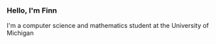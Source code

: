 ### Hello, I'm Finn

I'm a computer science and mathematics student at the University of Michigan 
<a href="https://umich.edu/" target="_blank" rel="noopener noreferrer">
<img src=https://brand.umich.edu/assets/brand/style-guide/logo-guidelines/Block_M-Hex.png style="auto;height:13px">
</a>
<!--
    MMMMMMMMMMMMMMMMMMMMMMMMMMMMMMMMMMMMMMMMMMMMMMMMMMMMMMMMMMMM
    MMMMMMMMMMMMMMMMMMMMMMMMMMMMMMMMMMMMMMMMMMMMMMMMMMMMMMMMMMMM
    MMMMMMMMMMMMMMMMMMMMMMMMMMMMMMMMMMMMMMMMMMMMMMMMMMMMMMMMMMMM
    MMMMMMMMMMMMMMMMMMMMMMMMMMMMMMMMMMMMMMMMMMMMMMMMMMMMMMMMMMMM
    MMMMMMMM             MMMMMMMMMMMMMMMMM             MMMMMMMMM
    MMMMMMMM              MMMMMMMMMMMMMMM              MMMMMMMMM
    MMMMMMMM                MMMMMMMMMMM                MMMMMMMMM
    MMMMMMMM                 MMMMMMMMM                 MMMMMMMMM
    MMMMMMMM                  MMMMMMM                  MMMMMMMMM
    MMMMMMMMMMMM               MMMMM                MMMMMMMMMMMM
    MMMMMMMMMMMM                MMM                 MMMMMMMMMMMM
    MMMMMMMMMMMM                 V                  MMMMMMMMMMMM
    MMMMMMMMMMMM                                    MMMMMMMMMMMM
    MMMMMMMMMMMM         ^               ^          MMMMMMMMMMMM
    MMMMMMMMMMMM         MM             MM          MMMMMMMMMMMM
    MMMMMMMMMMMM         MMMM         MMMM          MMMMMMMMMMMM
    MMMMMMMMMMMM         MMMMM       MMMMM          MMMMMMMMMMMM
    MMMMMMMMMMMM         MMMMMM     MMMMMM          MMMMMMMMMMMM
    MMMMMMMM                MMMM   MMMM                MMMMMMMMM
    MMMMMMMM                MMMMMVMMMMM                MMMMMMMMM
    MMMMMMMM                MMMMMMMMMMM                MMMMMMMMM
    MMMMMMMM                MMMMMMMMMMM                MMMMMMMMM
    MMMMMMMM                MMMMMMMMMMM                MMMMMMMMM
    MMMMMMMMMMMMMMMMMMMMMMMMMMMMMMMMMMMMMMMMMMMMMMMMMMMMMMMMMMMM
    MMMMMMMMMMMMMMMMMMMMMMMMMMMMMMMMMMMMMMMMMMMMMMMMMMMMMMMMMMMM
    MMMMMMMMMMMMMMMMMMMMMMMMMMMMMMMMMMMMMMMMMMMMMMMMMMMMMMMMMMMM
    MMMMMMMMMMMMMMMMMMMMMMMMMMMMMMMMMMMMMMMMMMMMMMMMMMMMMMMMMMMM
    MMMMMMMMMMMMMMMMMMMMMMMMMMMMMMMMMMMMMMMMMMMMMMMMMMMMMMMMMMMM
-->
